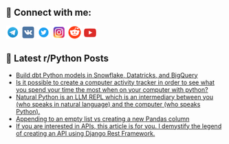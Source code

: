 ## 🔎 Connect with me:
[<img src="https://github.com/bullbesh/bullbesh/blob/main/images/Telegram.png" width="32" height="32" />](https://t.me/bullbesh)
[<img src="https://github.com/bullbesh/bullbesh/blob/main/images/VK.png" width="32" height="32" />](https://vk.com/bullbesh)
[<img src="https://github.com/bullbesh/bullbesh/blob/main/images/Twitter.png" width="32" height="32" />](https://twitter.com/bullbesh1)
[<img src="https://github.com/bullbesh/bullbesh/blob/main/images/Instagram.png" width="32" height="32" />](https://www.instagram.com/bullbesh)
[<img src="https://github.com/bullbesh/bullbesh/blob/main/images/Reddit.png" width="32" height="32" />](https://www.reddit.com/user/bullbesh)
[<img src="https://github.com/bullbesh/bullbesh/blob/main/images/YouTube.png" width="32" height="32" />](https://www.youtube.com/channel/UCtfjRs6uzgq5mfm8S06WTcg)

## 📕 Latest r/Python Posts
<!-- BLOG-POST-LIST:START -->
- [Build dbt Python models in Snowflake, Datatricks, and BigQuery](https://www.reddit.com/r/Python/comments/11a44gw/build_dbt_python_models_in_snowflake_datatricks/)
- [Is it possible to create a computer activity tracker in order to see what you spend your time the most when on your computer with python?](https://www.reddit.com/r/Python/comments/11a2tdk/is_it_possible_to_create_a_computer_activity/)
- [Natural Python is an LLM REPL which is an intermediary between you &lpar;who speaks in natural language&rpar; and the computer &lpar;who speaks Python&rpar;.](https://www.reddit.com/r/Python/comments/11a2piq/natural_python_is_an_llm_repl_which_is_an/)
- [Appending to an empty list vs creating a new Pandas column](https://www.reddit.com/r/Python/comments/11a0owx/appending_to_an_empty_list_vs_creating_a_new/)
- [If you are interested in APIs, this article is for you. I demystify the legend of creating an API using Django Rest Framework.](https://www.reddit.com/r/Python/comments/119ym8p/if_you_are_interested_in_apis_this_article_is_for/)
<!-- BLOG-POST-LIST:END -->
